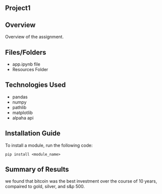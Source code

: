 ## Project1
## Overview
Overview of the assignment.

## Files/Folders
- app.ipynb file
- Resources Folder

## Technologies Used
- pandas
- numpy
- pathlib
- matplotlib
- alpaha api

## Installation Guide
To install a module, run the following code:

    pip install <module_name>

## Summary of Results
we found that bitcoin was the best investment over the course of 10 years, compaired to gold, silver, and s&p 500.
